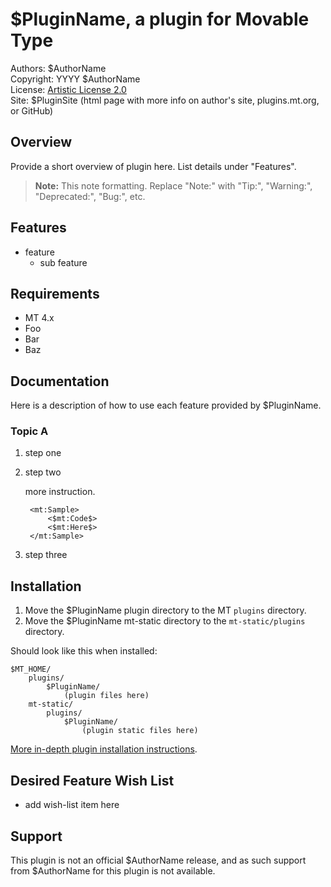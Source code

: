 # $PluginName, a plugin for Movable Type

Authors: $AuthorName  
Copyright: YYYY $AuthorName  
License: [Artistic License 2.0](http://www.opensource.org/licenses/artistic-license-2.0.php)  
Site: $PluginSite (html page with more info on author's site, plugins.mt.org, or GitHub)  

## Overview

Provide a short overview of plugin here. List details under "Features".

> **Note:** This note formatting. Replace "Note:" with "Tip:", "Warning:", "Deprecated:", "Bug:", etc.


## Features

* feature
    * sub feature


## Requirements

* MT 4.x
* Foo
* Bar
* Baz


## Documentation

Here is a description of how to use each feature provided by $PluginName.

### Topic A

1. step one
2. step two

    more instruction.
    
        <mt:Sample>
            <$mt:Code$>
            <$mt:Here$>
        </mt:Sample>

3. step three


## Installation

1. Move the $PluginName plugin directory to the MT `plugins` directory.
2. Move the $PluginName mt-static directory to the `mt-static/plugins` directory.

Should look like this when installed:

    $MT_HOME/
        plugins/
            $PluginName/
                (plugin files here)
        mt-static/
            plugins/
                $PluginName/
                    (plugin static files here)

[More in-depth plugin installation instructions](http://tinyurl.com/easy-plugin-install).


## Desired Feature Wish List

* add wish-list item here


## Support

This plugin is not an official $AuthorName release, and as such support from $AuthorName for this plugin is not available.
